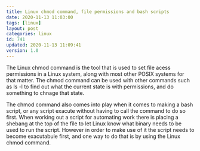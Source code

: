 ```yaml
---
title: Linux chmod command, file permissions and bash scripts
date: 2020-11-13 11:03:00
tags: [linux]
layout: post
categories: linux
id: 741
updated: 2020-11-13 11:09:41
version: 1.0
---
```


The Linux chmod command is the tool that is used to set file acess permissions in a Linux system, along with most other POSIX systems for that matter. The chmod command can be used with other commands such as ls -l to find out what the current state is with permissions, and do something to chnage that state.

The chmod command also comes into play when it comes to making a bash script, or any script exacute without having to call the command to do so first. When working out a script for automating work there is placing a shebang at the top of the file to let Linux know what binary needs to be used to run the script. However in order to make use of it the script needs to become exacutabule first, and one way to do that is by using the Linux chmod command.

<!-- more -->

